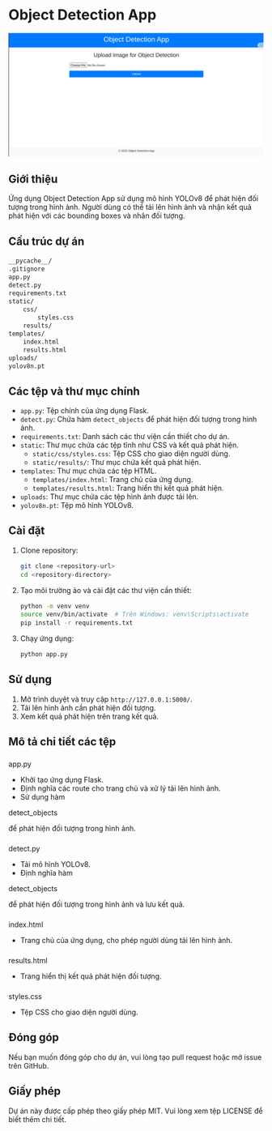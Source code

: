 # Object Detection App
![alt text](image.png)
## Giới thiệu
Ứng dụng Object Detection App sử dụng mô hình YOLOv8 để phát hiện đối tượng trong hình ảnh. Người dùng có thể tải lên hình ảnh và nhận kết quả phát hiện với các bounding boxes và nhãn đối tượng.

## Cấu trúc dự án
```
__pycache__/
.gitignore
app.py
detect.py
requirements.txt
static/
    css/
        styles.css
    results/
templates/
    index.html
    results.html
uploads/
yolov8n.pt
```

## Các tệp và thư mục chính
- `app.py`: Tệp chính của ứng dụng Flask.
- `detect.py`: Chứa hàm `detect_objects` để phát hiện đối tượng trong hình ảnh.
- `requirements.txt`: Danh sách các thư viện cần thiết cho dự án.
- `static`: Thư mục chứa các tệp tĩnh như CSS và kết quả phát hiện.
  - `static/css/styles.css`: Tệp CSS cho giao diện người dùng.
  - `static/results/`: Thư mục chứa kết quả phát hiện.
- `templates`: Thư mục chứa các tệp HTML.
  - `templates/index.html`: Trang chủ của ứng dụng.
  - `templates/results.html`: Trang hiển thị kết quả phát hiện.
- `uploads`: Thư mục chứa các tệp hình ảnh được tải lên.
- `yolov8n.pt`: Tệp mô hình YOLOv8.

## Cài đặt
1. Clone repository:
    ```sh
    git clone <repository-url>
    cd <repository-directory>
    ```

2. Tạo môi trường ảo và cài đặt các thư viện cần thiết:
    ```sh
    python -m venv venv
    source venv/bin/activate  # Trên Windows: venv\Scripts\activate
    pip install -r requirements.txt
    ```

3. Chạy ứng dụng:
    ```sh
    python app.py
    ```

## Sử dụng
1. Mở trình duyệt và truy cập `http://127.0.0.1:5000/`.
2. Tải lên hình ảnh cần phát hiện đối tượng.
3. Xem kết quả phát hiện trên trang kết quả.

## Mô tả chi tiết các tệp
### 

app.py


- Khởi tạo ứng dụng Flask.
- Định nghĩa các route cho trang chủ và xử lý tải lên hình ảnh.
- Sử dụng hàm 

detect_objects

 để phát hiện đối tượng trong hình ảnh.

### 

detect.py


- Tải mô hình YOLOv8.
- Định nghĩa hàm 

detect_objects

 để phát hiện đối tượng trong hình ảnh và lưu kết quả.

### 

index.html


- Trang chủ của ứng dụng, cho phép người dùng tải lên hình ảnh.

### 

results.html


- Trang hiển thị kết quả phát hiện đối tượng.

### 

styles.css


- Tệp CSS cho giao diện người dùng.

## Đóng góp
Nếu bạn muốn đóng góp cho dự án, vui lòng tạo pull request hoặc mở issue trên GitHub.

## Giấy phép
Dự án này được cấp phép theo giấy phép MIT. Vui lòng xem tệp LICENSE để biết thêm chi tiết.
